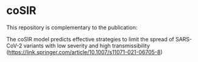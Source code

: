 # coSIR

This repository is complementary to the publication:

The coSIR model predicts effective strategies to limit the spread of SARS-CoV-2 variants with low severity and high transmissibility (https://link.springer.com/article/10.1007/s11071-021-06705-8)
